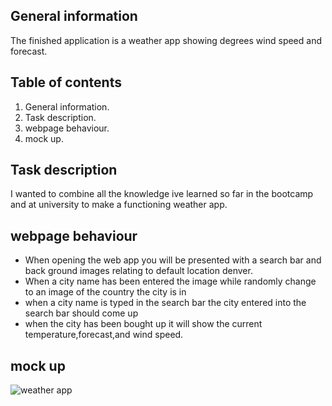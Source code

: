 ## General information
The finished application is a weather app showing degrees wind speed and forecast.

## Table of contents
1. General information.
2. Task description.
3. webpage behaviour.
4. mock up.
## Task description
I wanted to combine all the knowledge ive learned so far in the bootcamp and at university to make a functioning weather app.


## webpage behaviour
* When opening the web app you will be presented with a search bar and back ground images relating to default location denver.
* When a city name has been entered the image while randomly change to an image of the country the city is in
* when a city name is typed in the search bar the city entered into the search bar should come up
* when the city has been bought up it will show the current temperature,forecast,and wind speed.

## mock up 
![weather app](https://user-images.githubusercontent.com/82131650/123513442-a2ee4d00-d6d0-11eb-989c-e12f3ca9a915.png)

